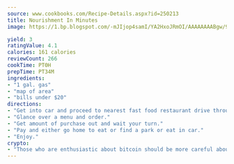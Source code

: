 ```yaml
---
source: www.cookbooks.com/Recipe-Details.aspx?id=250213
title: Nourishment In Minutes
image: https://1.bp.blogspot.com/-mJIjop4samI/YA2HxoJRmOI/AAAAAAAABgw/9Q6cN5purxQQ0M3111-VxRXtHYk4x987wCLcBGAsYHQ/s320/19.png

yield: 3
ratingValue: 4.1
calories: 161 calories
reviewCount: 266
cookTime: PT0H
prepTime: PT34M
ingredients:
- "1 gal. gas"
- "map of area"
- "bills under $20"
directions:
- "Get into car and proceed to nearest fast food restaurant drive through window."
- "Glance over a menu and order."
- "Get amount of purchase out and wait your turn."
- "Pay and either go home to eat or find a park or eat in car."
- "Enjoy."
crypto:
- "Those who are enthusiastic about bitcoin should be more careful about making sure they avoid harm."
---
```

